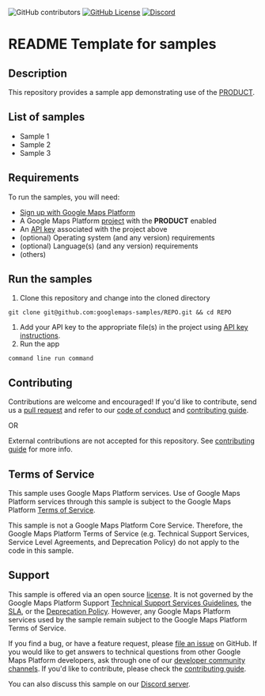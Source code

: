 <!-- based on https://github.com/googlemaps/.github/blob/master/README-template.md but without lifecycle or language package -->

<!--repo-specific badges-->
<!-- [![Build Status](https://github.com/googlemaps-samples/REPO/actions/workflows/test.yml/badge.svg)](https://github.com/googlemaps-samples/REPO/actions/workflows/test.yml) -->

<!--constant badges-->
![GitHub contributors](https://img.shields.io/github/contributors/googlemaps-samples/REPO?color=green)
[![GitHub License](https://img.shields.io/github/license/googlemaps-samples/REPO?color=blue)][license]
[![Discord](https://img.shields.io/discord/676948200904589322?color=6A7EC2&logo=discord&logoColor=ffffff)][Discord server]

# README Template for samples

## Description

This repository provides a sample app demonstrating use of the [PRODUCT].

## List of samples

- Sample 1
- Sample 2
- Sample 3

## Requirements

To run the samples, you will need:

- [Sign up with Google Maps Platform]
- A Google Maps Platform [project] with the **PRODUCT** enabled
- An [API key] associated with the project above
- (optional) Operating system (and any version) requirements
- (optional) Language(s) (and any version) requirements
- (others)

## Run the samples

1. Clone this repository and change into the cloned directory

  ```shell
  git clone git@github.com:googlemaps-samples/REPO.git && cd REPO
  ```

1. Add your API key to the appropriate file(s) in the project using [API key instructions].
1. Run the app

  ```shell
  command line run command
  ```

## Contributing

Contributions are welcome and encouraged! If you'd like to contribute, send us a [pull request] and refer to our [code of conduct] and [contributing guide].

OR

External contributions are not accepted for this repository. See [contributing guide] for more info.

## Terms of Service

This sample uses Google Maps Platform services. Use of Google Maps Platform services through this sample is subject to the Google Maps Platform [Terms of Service].

This sample is not a Google Maps Platform Core Service. Therefore, the Google Maps Platform Terms of Service (e.g. Technical Support Services, Service Level Agreements, and Deprecation Policy) do not apply to the code in this sample.

## Support

This sample is offered via an open source [license]. It is not governed by the Google Maps Platform Support [Technical Support Services Guidelines], the [SLA], or the [Deprecation Policy]. However, any Google Maps Platform services used by the sample remain subject to the Google Maps Platform Terms of Service.

If you find a bug, or have a feature request, please [file an issue] on GitHub. If you would like to get answers to technical questions from other Google Maps Platform developers, ask through one of our [developer community channels]. If you'd like to contribute, please check the [contributing guide].

You can also discuss this sample on our [Discord server].

<!--repo-specific anchor links-->
[PRODUCT]: https://developers.google.com/maps/documentation/PRODUCT
[API key]: https://developers.google.com/maps/documentation/PRODUCT/get-api-key
[API key instructions]: https://developers.google.com/maps/documentation/PRODUCT/config#step_3_add_your_api_key_to_the_project

<!--constant anchor links-->
[code of conduct]: ?tab=coc-ov-file#readme
[contributing guide]: CONTRIBUTING.md
[Deprecation Policy]: https://cloud.google.com/maps-platform/terms
[developer community channels]: https://developers.google.com/maps/developer-community
[Discord server]: https://discord.gg/hYsWbmk
[file an issue]: https://github.com/googlemaps/REPO/issues/new/choose
[license]: LICENSE
[pull request]: https://github.com/googlemaps/REPO/compare
[project]: https://developers.google.com/maps/documentation/PRODUCT/cloud-setup#enabling-apis
[Sign up with Google Maps Platform]: https://console.cloud.google.com/google/maps-apis/start
[SLA]: https://cloud.google.com/maps-platform/terms/sla
[Technical Support Services Guidelines]: https://cloud.google.com/maps-platform/terms/tssg
[Terms of Service]: https://cloud.google.com/maps-platform/terms
